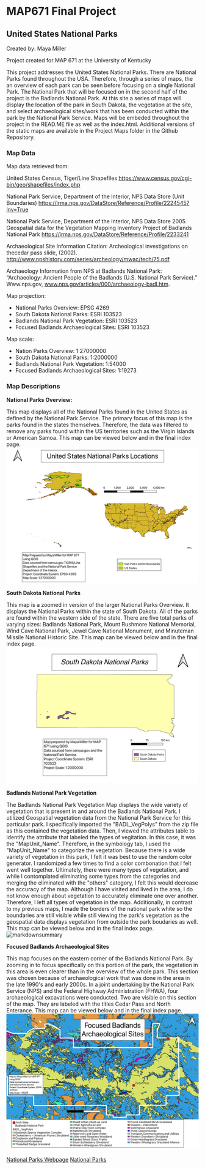 # MAP671 Final Project
## United States National Parks
Created by: Maya Miller 

Project created for MAP 671 at the University of Kentucky

This project addresses the United States National Parks. There are National Parks found throughout the USA. Therefore, through a series of maps, the an overview of each park can be seen before focusing on a single National Park. The National Park that will be focused on in the second half of the project is the Badlands National Park. At this site a series of maps will display the location of the park in South Dakota, the vegetation at the site, and select archaeological sites/work that has been conducted within the park by the National Park Service. Maps will be embeded throughout the project in the READ.ME file as well as the index.html. Additional versions of the static maps are available in the Project Maps folder in the Github Repository. 

### Map Data
Map data retrieved from:

United States Census, Tiger/Line Shapefiles https://www.census.gov/cgi-bin/geo/shapefiles/index.php

National Park Service, Department of the Interior, NPS Data Store (Unit Boundaries) https://irma.nps.gov/DataStore/Reference/Profile/2224545?lnv=True

National Park Service, Department of the Interior, NPS Data Store 2005. Geospatial data for the Vegetation Mapping Inventory Project of Badlands National Park https://irma.nps.gov/DataStore/Reference/Profile/2233241

Archaeological Site Information Citation: Archeological investigations on thecedar pass slide, (2002). http://www.npshistory.com/series/archeology/mwac/tech/75.pdf 

Archaeology Information from NPS at Badlands National Park: “Archaeology: Ancient People of the Badlands (U.S. National Park Service).” Www.nps.gov, www.nps.gov/articles/000/archaeology-badl.htm.

Map projection:

* National Parks Overview: EPSG 4269
* South Dakota National Parks: ESRI 103523
* Badlands National Park Vegetation: ESRI 103523
* Focused Badlands Archaeological Sites: ESRI 103523

Map scale:

* Nation Parks Overview: 1:27000000
* South Dakota National Parks: 1:2000000
* Badlands National Park Vegetation: 1:54000
* Focused Badlands Archaeological Sites: 1:19273


### Map Descriptions

**National Parks Overview:**

This map displays all of the National Parks found in the United States as defined by the National Park Service. The primary focus of this map is the parks found in the states themselves. Therefore, the data was filtered to remove any parks found within the US territories such as the Virgin Islands or American Samoa. 
This map can be viewed below and in the final index page.
![markdownsummary](/Project%20Maps/National%20Parks%20Overview1200.jpg)


**South Dakota National Parks**

This map is a zoomed in version of the larger National Parks Overview. It displays the National Parks within the state of South Dakota. All of the parks are found within the western side of the state. There are five total parks of varying sizes: Badlands National Park, Mount Rushmore National Memorial, Wind Cave National Park, Jewel Cave National Monument, and Minuteman Missile National Historic Site.
This map can be viewed below and in the final index page.
![markdownsummary](/Project%20Maps/South%20Dakota%20Parks1200.jpg)


**Badlands National Park Vegetation** 

The Badlands National Park Vegetation Map displays the wide variety of vegetation that is present in and around the Badlands National Park. I utilized Geospatial vegetation data from the National Park Service for this particular park. I specifically imported the "BADL_VegPolys" from the zip file as this contained the vegetation data. Then, I viewed the attributes table to identify the attribute that labeled the types of vegitation. In this case, it was the "MapUnit_Name". Therefore, in the symbology tab, I used the "MapUnit_Name" to categorize the vegetation. Because there is a wide variety of vegetation in this park, I felt it was best to use the random color generator. I randomized a few times to find a color combonation that I felt went well together. Ultimately, there were many types of vegetation, and while I contomplated eliminating some types from the categories and merging the eliminated with the "others" category, I felt this would decrease the accuracy of the map. Although I have visited and lived in the area, I do not know enough about vegetation to accurately eliminate one over another. Therefore, I left all types of vegetation in the map. Additionally, in contrast to my previous maps, I made the borders of the national park white so the boundaries are still visible while still viewing the park's vegetation as the geospatial data displays vegetation from outside the park boudaries as well. This map can be viewed below and in the final index page.
![markdownsummary](/Project%20Maps/Badlands%20National%20Park80000.jpg)


**Focused Badlands Archaeological Sites**

This map focuses on the eastern corner of the Badlands National Park. By zooming in to focus specifically on this portion of the park, the vegetation in this area is even clearer than in the overview of the whole park. This section was chosen because of archaeological work that was done in the area in the late 1990's and early 2000s. In a joint undertaking by the National Park Service (NPS) and the Federal Highway Administration (FHWA), four archaeological excavations were conducted. Two are visible on this section of the map. They are labeled with the titles Cedar Pass and North Enterance. This map can be viewed below and in the final index page.
![markdownsummary](/Project%20Maps/Focused%20Badlands%20-%20Arch1200.jpg)



<a href="index.html" title="National Parks Webpage">National Parks Webpage</a>
<a href="http://127.0.0.1:5500/index.html" title="National Parks">National Parks</a>